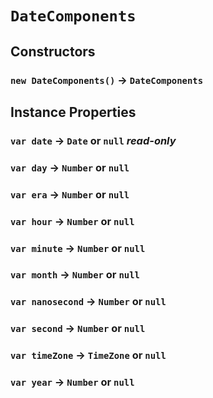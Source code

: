 # `DateComponents`

## Constructors

### `new DateComponents()` → `DateComponents`

## Instance Properties

### `var date` → `Date` or `null` _read-only_

### `var day` → `Number` or `null`

### `var era` → `Number` or `null`

### `var hour` → `Number` or `null`

### `var minute` → `Number` or `null`

### `var month` → `Number` or `null`

### `var nanosecond` → `Number` or `null`

### `var second` → `Number` or `null`

### `var timeZone` → `TimeZone` or `null`

### `var year` → `Number` or `null`
